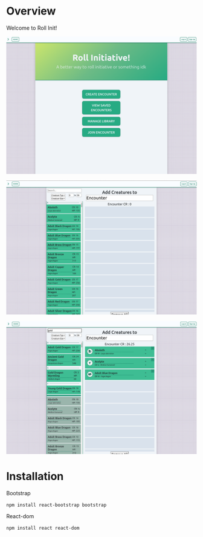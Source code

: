 # Overview

Welcome to Roll Init!

![RollInit home page](/Screenshots/homepage.png)

![RollInit home page](/Screenshots/encounter_builder_landing.png)

![RollInit home page](/Screenshots/encounter_builder_search_add.png)

# Installation
Bootstrap

    npm install react-bootstrap bootstrap
    
React-dom

    npm install react react-dom
